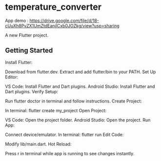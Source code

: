 # temperature_converter
App demo : 
   https://drive.google.com/file/d/18-cUuXh8PvZX1UmZtdEanjICxb0JOZkg/view?usp=sharing

A new Flutter project.

## Getting Started

Install Flutter:

Download from flutter.dev.
Extract and add flutter/bin to your PATH.
Set Up Editor:

VS Code: Install Flutter and Dart plugins.
Android Studio: Install Flutter and Dart plugins.
Verify Setup:

Run flutter doctor in terminal and follow instructions.
Create Project:

In terminal: flutter create my_project
Open Project:

VS Code: Open the project folder.
Android Studio: Open the project.
Run App:

Connect device/emulator.
In terminal: flutter run
Edit Code:

Modify lib/main.dart.
Hot Reload:

Press r in terminal while app is running to see changes instantly.
